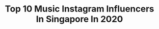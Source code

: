 ---
title: Top 10 Music Instagram Influencers In Singapore In 2020
description: >-
  Find top music Instagram influencers in Singapore in 2020. Most popular hashtags: #cny2020 #melisten #sgunited #huatlailiao.
platform: Instagram
profiles:
  - username: "_tinc"
    fullname: >-
      T I N C 。婷🇸🇬
    location: "Singapore"
    followers: 20173
    engagement: 839
    commentsToLikes: 0.082146
    avatar: "https://scontent-lhr8-1.cdninstagram.com/v/t51.2885-19/s320x320/74889157_1418710241612332_3049666937551323136_n.jpg?_nc_ht=scontent-lhr8-1.cdninstagram.com&_nc_ohc=NKXGhYc-E0EAX8lcU4s&oh=2ee02b9d14e412cc29e70bd81251a6c4&oe=5EE2EF4D"
    verified: false
    hashtags: "#firsttimemom, #stayhomeclub, #sgig, #greenlenses"
  - username: "arawindak"
    fullname: >-
      ARAWINDA
    location: "Singapore"
    followers: 7292
    engagement: 1311
    commentsToLikes: 0.026034
    avatar: "https://scontent-lhr8-1.cdninstagram.com/v/t51.2885-19/s320x320/92497977_277250423268898_1319508764734259200_n.jpg?_nc_ht=scontent-lhr8-1.cdninstagram.com&_nc_ohc=saxcIGlDuaAAX-BdsmA&oh=f893ba9179fa503e40bf6808160c381d&oe=5EBAA5E9"
    verified: false
    hashtags: "#art, #quirk, #kiteentertainment, #do0dle"
  - username: "annettelee"
    fullname: >-
      Annette Lee
    location: "Singapore"
    followers: 38327
    engagement: 544
    commentsToLikes: 0.018278
    avatar: "https://scontent-lhr8-1.cdninstagram.com/v/t51.2885-19/s150x150/92444178_2135608973230784_856131761145380864_n.jpg?_nc_ht=scontent-lhr8-1.cdninstagram.com&_nc_ohc=nAKwe4AtMv8AX-LwqiE&oh=e1d3e49a9c99688b7f1026b9bf69d07f&oe=5EB9ACA4"
    verified: true
    hashtags: "#29, #sgunited, #youonlydebutonce, #expedia"
  - username: "vimalavelu"
    fullname: >-
      Vimala Velu
    location: "Singapore"
    followers: 19207
    engagement: 383
    commentsToLikes: 0.015555
    avatar: "https://scontent-cdt1-1.cdninstagram.com/v/t51.2885-19/11373735_685108318288724_896363442_a.jpg?_nc_ht=scontent-cdt1-1.cdninstagram.com&_nc_ohc=tihpkhDS4sYAX9qjIBG&oh=8ceb9330e23fa01eb5bea317bbb97dd6&oe=5EB36DD8"
    verified: false
    hashtags: "#highslit, #hustle, #mastani, #happysaturday"
  - username: "weiloongbrian"
    fullname: >-
      Weiloongbrian | 伟龙
    location: "Singapore"
    followers: 10685
    engagement: 615
    commentsToLikes: 0.018330
    avatar: "https://scontent-ams4-1.cdninstagram.com/v/t51.2885-19/s320x320/22344835_346078842518873_770996210734465024_n.jpg?_nc_ht=scontent-ams4-1.cdninstagram.com&_nc_ohc=BTr6C1NhyaYAX-uSUsR&oh=28efcf88800f99421f29cd7874bff246&oe=5EB9EC28"
    verified: false
    hashtags: "#summerlife, #happybirthdaytome, #huatah, #weddingoutfit"
  - username: "angjunyang"
    fullname: >-
      JY Ang 洪俊揚
    location: "Singapore"
    followers: 39760
    engagement: 304
    commentsToLikes: 0.034537
    avatar: "https://scontent-ams4-1.cdninstagram.com/v/t51.2885-19/s320x320/79332161_1473398892812621_79238165176516608_n.jpg?_nc_ht=scontent-ams4-1.cdninstagram.com&_nc_ohc=R-QX9lURZnEAX_JJ0yI&oh=6714dc0d0547e670d7e3bd5546123c3e&oe=5EBBE66C"
    verified: true
    hashtags: "#cny, #machimachi, #happymarriage, #cheatdayeatsovereat"
  - username: "cavinsoh"
    fullname: >-
      CavinSoh 苏梽诚
    location: "Singapore"
    followers: 34964
    engagement: 134
    commentsToLikes: 0.021886
    avatar: "https://scontent-ams4-1.cdninstagram.com/v/t51.2885-19/s320x320/46618865_2323166901244726_3707606668318605312_n.jpg?_nc_ht=scontent-ams4-1.cdninstagram.com&_nc_ohc=AGNF3P1Ka7sAX-HDazO&oh=e145a159320ddc467ad0924ce6908c32&oe=5EB85244"
    verified: true
    hashtags: "#iwanttoloseweight, #mysweetgirl, #moroccocasablanca, #manicurist"
  - username: "jazephua"
    fullname: >-
      🌏 JAZE PHUA 潘家威
    location: "Singapore"
    followers: 102943
    engagement: 234
    commentsToLikes: 0.019856
    avatar: "https://scontent-amt2-1.cdninstagram.com/v/t51.2885-19/s320x320/53539960_799320103763452_6188551547115274240_n.jpg?_nc_ht=scontent-amt2-1.cdninstagram.com&_nc_ohc=Z4JhTLGwI3wAX-w8mbG&oh=6212151223f48e255ec1ae8310b40f6f&oe=5EB376BD"
    verified: true
    hashtags: "#dollypartonchallenge, #nemation2020, #airasiaholidayquickies, #youknowiwillgoget"
  - username: "987fm"
    fullname: >-
      Mediacorp 987
    location: "Singapore"
    followers: 42234
    engagement: 526
    commentsToLikes: 0.023477
    avatar: "https://scontent-ams4-1.cdninstagram.com/v/t51.2885-19/s320x320/87420304_238454643835798_8191629057364852736_n.jpg?_nc_ht=scontent-ams4-1.cdninstagram.com&_nc_ohc=NDa3Wz-GKWgAX_oZVZk&oh=dbfbd945442a17e1464f4ec135d0ab5b&oe=5EB237CB"
    verified: true
    hashtags: "#1sgradionetwork, #throwbackthursday, #sundaybest, #untiltomorrowchallenge"
  - username: "aarikalee"
    fullname: >-
      Aarika Lee
    location: "Singapore"
    followers: 20310
    engagement: 137
    commentsToLikes: 0.019110
    avatar: "https://scontent-ams4-1.cdninstagram.com/v/t51.2885-19/s320x320/70768349_441541630048544_2211241204853506048_n.jpg?_nc_ht=scontent-ams4-1.cdninstagram.com&_nc_ohc=BF-0C-dE2wEAX9r3MTe&oh=341b2cdcabbfc640024a7f03aa6440e5&oe=5EB6BD85"
    verified: false
    hashtags: "#supergaxthepaperbunny, #keepsafe, #stayhome, #inthistogether"
---